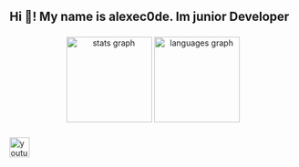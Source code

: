 <h2 align="left">Hi 👋! My name is alexec0de. Im junior Developer</h2>

###

<div align="center">
  <img src="https://github-readme-stats.vercel.app/api?username=alexec0de&hide_title=false&hide_rank=false&show_icons=true&include_all_commits=true&count_private=true&disable_animations=false&theme=dracula&locale=en&hide_border=false" height="150" alt="stats graph"  />
  <img src="https://github-readme-stats.vercel.app/api/top-langs?username=alexec0de&locale=en&hide_title=false&layout=compact&card_width=320&langs_count=5&theme=dracula&hide_border=false" height="150" alt="languages graph"  />
</div>

###



###

###

<div align="left">
  <a href="https://www.youtube.com/@alexec0de" target="_blank">
    <img src="https://img.shields.io/static/v1?message=Youtube&logo=youtube&label=&color=FF0000&logoColor=white&labelColor=&style=for-the-badge" height="35" alt="youtube logo"  />
  </a>
  
 
</div>

###

<div align="left">
</div>

